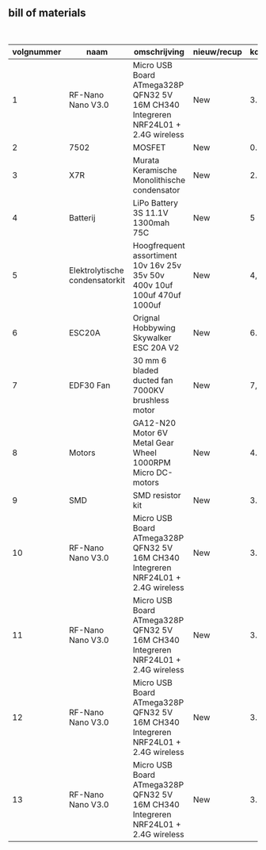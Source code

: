 ## bill of materials
<br />

|volgnummer|naam|omschrijving|nieuw/recup|kostprijs/stuk|aantal|subtotaal|
|----------|----|------------|-----------|---------|------|---------|
|         1|  RF-Nano Nano V3.0  |      Micro USB Board ATmega328P QFN32 5V 16M CH340 Integreren NRF24L01 + 2.4G wireless      |     New      |      3.79        |   2   |         |
|         2|  7502  |      MOSFET      |     New      |      0.78        |   10   |         |
|         3|  X7R  |      Murata Keramische Monolithische condensator      |     New      |      2.31        |   25   |         |
|         4|  Batterij  |      LiPo Battery 3S 11.1V 1300mah 75C       |     New      |      5        |   1   |         |
|         5|  Elektrolytische condensatorkit |      Hoogfrequent assortiment 10v 16v 25v 35v 50v 400v 10uf 100uf 470uf 1000uf      |     New      |      4,82        |   21  |         |
|         6|  ESC20A  |     Orignal Hobbywing Skywalker ESC 20A V2      |     New      |      6.20       |   1   |         |
|         7|  EDF30 Fan |      30 mm 6 bladed ducted fan 7000KV   brushless motor   |     New      |      7,86       |   1   |         |
|         8|  Motors  |      GA12-N20 Motor 6V Metal Gear Wheel 1000RPM Micro DC-motors      |     New      |      4.99       |   8   |         |
|         9|  SMD  |      SMD resistor kit      |     New      |      3.80       |   1   |         |
|         10|  RF-Nano Nano V3.0  |      Micro USB Board ATmega328P QFN32 5V 16M CH340 Integreren NRF24L01 + 2.4G wireless      |     New      |      3.79        |   2   |         |
|         11|  RF-Nano Nano V3.0  |      Micro USB Board ATmega328P QFN32 5V 16M CH340 Integreren NRF24L01 + 2.4G wireless      |     New      |      3.79        |   2   |         |
|         12|  RF-Nano Nano V3.0  |      Micro USB Board ATmega328P QFN32 5V 16M CH340 Integreren NRF24L01 + 2.4G wireless      |     New      |      3.79        |   2   |         |
|         13|  RF-Nano Nano V3.0  |      Micro USB Board ATmega328P QFN32 5V 16M CH340 Integreren NRF24L01 + 2.4G wireless      |     New      |      3.79        |   2   |         |

